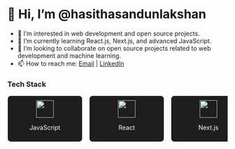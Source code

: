 # 👋 Hi, I’m @hasithasandunlakshan
- 👀 I’m interested in web development and open source projects.
- 🌱 I’m currently learning React.js, Next.js, and advanced JavaScript.
- 💞️ I’m looking to collaborate on open source projects related to web development and machine learning.
- 📫 How to reach me: [Email](mailto:hasiofficial2002@gmail.com) | [LinkedIn](www.linkedin.com/in/hasitha-sandun-69b0562a0)

### Tech Stack

<div style="display: flex; overflow-x: auto; gap: 15px;">
  <div style="background-color: #1e1e1e; border: 1px solid #fff; padding: 10px; border-radius: 8px; text-align: center; min-width: 150px;">
    <a href="https://www.javascript.com/">
      <img src="https://img.shields.io/badge/-FFFFFF?style=flat&logo=javascript&logoColor=F7DF1E" height="40"/>
    </a>
    <p style="color: #fff; font-size: 14px;">JavaScript</p>
  </div>
  <div style="background-color: #1e1e1e; border: 1px solid #fff; padding: 10px; border-radius: 8px; text-align: center; min-width: 150px;">
    <a href="https://reactjs.org/">
      <img src="https://img.shields.io/badge/-FFFFFF?style=flat&logo=react&logoColor=61DAFB" height="40"/>
    </a>
    <p style="color: #fff; font-size: 14px;">React</p>
  </div>
  <div style="background-color: #1e1e1e; border: 1px solid #fff; padding: 10px; border-radius: 8px; text-align: center; min-width: 150px;">
    <a href="https://nextjs.org/">
      <img src="https://img.shields.io/badge/-FFFFFF?style=flat&logo=nextdotjs&logoColor=000000" height="40"/>
    </a>
    <p style="color: #fff; font-size: 14px;">Next.js</p>
  </div>
  <div style="background-color: #1e1e1e; border: 1px solid #fff; padding: 10px; border-radius: 8px; text-align: center; min-width: 150px;">
    <a href="https://nodejs.org/">
      <img src="https://img.shields.io/badge/-FFFFFF?style=flat&logo=nodedotjs&logoColor=339933" height="40"/>
    </a>
    <p style="color: #fff; font-size: 14px;">Node.js</p>
  </div>
  <div style="background-color: #1e1e1e; border: 1px solid #fff; padding: 10px; border-radius: 8px; text-align: center; min-width: 150px;">
    <a href="https://www.mongodb.com/">
      <img src="https://img.shields.io/badge/-FFFFFF?style=flat&logo=mongodb&logoColor=47A248" height="40"/>
    </a>
    <p style="color: #fff; font-size: 14px;">MongoDB</p>
  </div>
  <div style="background-color: #1e1e1e; border: 1px solid #fff; padding: 10px; border-radius: 8px; text-align: center; min-width: 150px;">
    <a href="https://www.mysql.com/">
      <img src="https://img.shields.io/badge/-FFFFFF?style=flat&logo=mysql&logoColor=4479A1" height="40"/>
    </a>
    <p style="color: #fff; font-size: 14px;">MySQL</p>
  </div>
  <div style="background-color: #1e1e1e; border: 1px solid #fff; padding: 10px; border-radius: 8px; text-align: center; min-width: 150px;">
    <a href="https://tailwindcss.com/">
      <img src="https://img.shields.io/badge/-FFFFFF?style=flat&logo=tailwind-css&logoColor=38B2AC" height="40"/>
    </a>
    <p style="color: #fff; font-size: 14px;">Tailwind CSS</p>
  </div>
  <div style="background-color: #1e1e1e; border: 1px solid #fff; padding: 10px; border-radius: 8px; text-align: center; min-width: 150px;">
    <a href="https://www.typescriptlang.org/">
      <img src="https://img.shields.io/badge/-FFFFFF?style=flat&logo=typescript&logoColor=007ACC" height="40"/>
    </a>
    <p style="color
